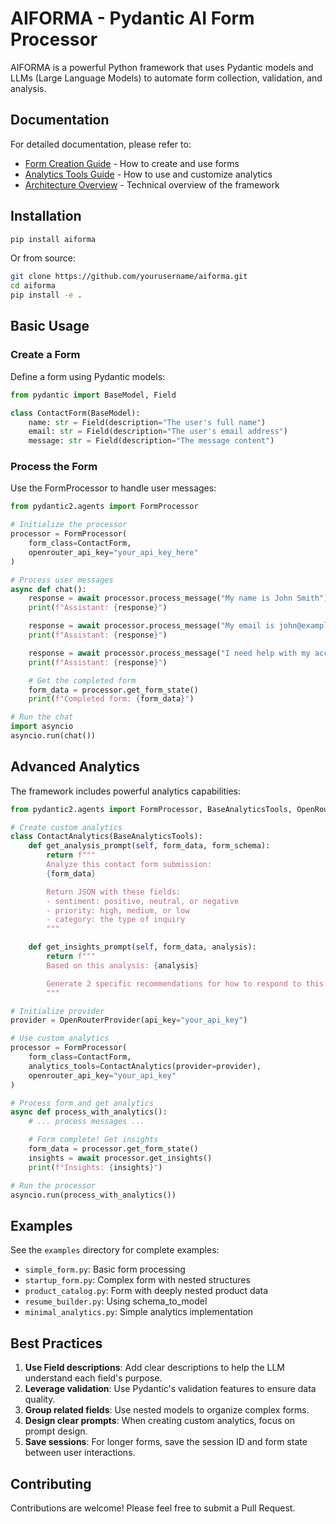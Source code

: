 # AIFORMA - Pydantic AI Form Processor

AIFORMA is a powerful Python framework that uses Pydantic models and LLMs (Large Language Models) to automate form collection, validation, and analysis.

## Documentation

For detailed documentation, please refer to:

- [Form Creation Guide](./examples/forms_guide.md) - How to create and use forms
- [Analytics Tools Guide](./analytics_guide.md) - How to use and customize analytics
- [Architecture Overview](./architecture.md) - Technical overview of the framework

## Installation

```bash
pip install aiforma
```

Or from source:

```bash
git clone https://github.com/yourusername/aiforma.git
cd aiforma
pip install -e .
```

## Basic Usage

### Create a Form

Define a form using Pydantic models:

```python
from pydantic import BaseModel, Field

class ContactForm(BaseModel):
    name: str = Field(description="The user's full name")
    email: str = Field(description="The user's email address")
    message: str = Field(description="The message content")
```

### Process the Form

Use the FormProcessor to handle user messages:

```python
from pydantic2.agents import FormProcessor

# Initialize the processor
processor = FormProcessor(
    form_class=ContactForm,
    openrouter_api_key="your_api_key_here"
)

# Process user messages
async def chat():
    response = await processor.process_message("My name is John Smith")
    print(f"Assistant: {response}")

    response = await processor.process_message("My email is john@example.com")
    print(f"Assistant: {response}")

    response = await processor.process_message("I need help with my account")
    print(f"Assistant: {response}")

    # Get the completed form
    form_data = processor.get_form_state()
    print(f"Completed form: {form_data}")

# Run the chat
import asyncio
asyncio.run(chat())
```

## Advanced Analytics

The framework includes powerful analytics capabilities:

```python
from pydantic2.agents import FormProcessor, BaseAnalyticsTools, OpenRouterProvider

# Create custom analytics
class ContactAnalytics(BaseAnalyticsTools):
    def get_analysis_prompt(self, form_data, form_schema):
        return f"""
        Analyze this contact form submission:
        {form_data}

        Return JSON with these fields:
        - sentiment: positive, neutral, or negative
        - priority: high, medium, or low
        - category: the type of inquiry
        """

    def get_insights_prompt(self, form_data, analysis):
        return f"""
        Based on this analysis: {analysis}

        Generate 2 specific recommendations for how to respond to this contact.
        """

# Initialize provider
provider = OpenRouterProvider(api_key="your_api_key")

# Use custom analytics
processor = FormProcessor(
    form_class=ContactForm,
    analytics_tools=ContactAnalytics(provider=provider),
    openrouter_api_key="your_api_key"
)

# Process form and get analytics
async def process_with_analytics():
    # ... process messages ...

    # Form complete! Get insights
    form_data = processor.get_form_state()
    insights = await processor.get_insights()
    print(f"Insights: {insights}")

# Run the processor
asyncio.run(process_with_analytics())
```

## Examples

See the `examples` directory for complete examples:

- `simple_form.py`: Basic form processing
- `startup_form.py`: Complex form with nested structures
- `product_catalog.py`: Form with deeply nested product data
- `resume_builder.py`: Using schema_to_model
- `minimal_analytics.py`: Simple analytics implementation

## Best Practices

1. **Use Field descriptions**: Add clear descriptions to help the LLM understand each field's purpose.
2. **Leverage validation**: Use Pydantic's validation features to ensure data quality.
3. **Group related fields**: Use nested models to organize complex forms.
4. **Design clear prompts**: When creating custom analytics, focus on prompt design.
5. **Save sessions**: For longer forms, save the session ID and form state between user interactions.

## Contributing

Contributions are welcome! Please feel free to submit a Pull Request.
